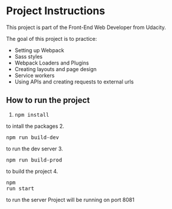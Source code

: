 # Project Instructions

This project is part of the Front-End Web Developer from Udacity.

The goal of this project is to practice:
- Setting up Webpack
- Sass styles
- Webpack Loaders and Plugins
- Creating layouts and page design
- Service workers
- Using APIs and creating requests to external urls

## How to run the project
1. <pre>npm install</pre>
to intall the packages
2. <pre>npm run build-dev</pre>
to run the dev server
3. <pre>npm run build-prod</pre>
to build the project
4. <pre>npm run start</pre>
to run the server
Project will be running on port 8081
